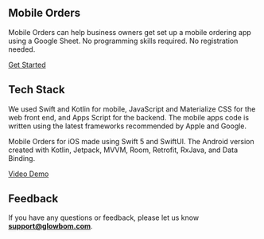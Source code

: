 ## Mobile Orders

Mobile Orders can help business owners get set up a mobile ordering app using a Google Sheet. No programming skills required. No registration needed.

[Get Started](https://glowbom.com/help/)

## Tech Stack

We used Swift and Kotlin for mobile, JavaScript and Materialize CSS for the web front end, and Apps Script for the backend. The mobile apps code is written using the latest frameworks recommended by Apple and Google.

Mobile Orders for iOS made using Swift 5 and SwiftUI. The Android version created with Kotlin, Jetpack, MVVM, Room, Retrofit, RxJava, and Data Binding.

[Video Demo](https://www.youtube.com/watch?v=LaHW8FkSp6E)

## Feedback

If you have any questions or feedback, please let us know **support@glowbom.com**.
